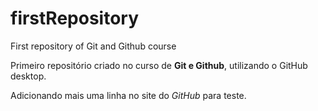 # firstRepository
 First repository of Git and Github course

 Primeiro repositório criado no curso de **Git e Github**, utilizando o GitHub desktop.
 
 Adicionando mais uma linha no site do *GitHub* para teste.
